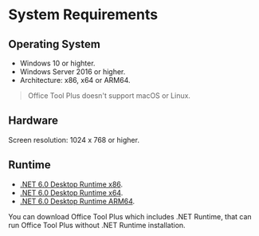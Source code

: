 # System Requirements

## Operating System

- Windows 10 or highter.
- Windows Server 2016 or higher.
- Architecture: x86, x64 or ARM64.

> Office Tool Plus doesn't support macOS or Linux.

## Hardware

Screen resolution: 1024 x 768 or higher.

## Runtime

- [.NET 6.0 Desktop Runtime x86](https://aka.ms/dotnet/6.0/windowsdesktop-runtime-win-x86.exe).
- [.NET 6.0 Desktop Runtime x64](https://aka.ms/dotnet/6.0/windowsdesktop-runtime-win-x64.exe).
- [.NET 6.0 Desktop Runtime ARM64](https://aka.ms/dotnet/6.0/windowsdesktop-runtime-win-arm64.exe).

You can download Office Tool Plus which includes .NET Runtime, that can run Office Tool Plus without .NET Runtime installation.
